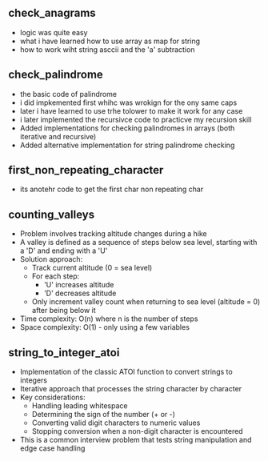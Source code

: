 ## check_anagrams
- logic was quite easy
- what i have learned how to use array as map for string
- how to work wiht string asccii and the 'a' subtraction

## check_palindrome
- the basic code of palindrome
- i did impkemented first whihc was wrokign for the ony same caps
- later i have learned to use trhe tolower to make it work for any case
- i later implemented the recursivce code to practicve my recursion skill
- Added implementations for checking palindromes in arrays (both iterative and recursive)
- Added alternative implementation for string palindrome checking

## first_non_repeating_character
- its anotehr code to get the first char non repeating char

## counting_valleys
- Problem involves tracking altitude changes during a hike
- A valley is defined as a sequence of steps below sea level, starting with a 'D' and ending with a 'U'
- Solution approach:
  - Track current altitude (0 = sea level)
  - For each step:
    - 'U' increases altitude
    - 'D' decreases altitude
  - Only increment valley count when returning to sea level (altitude = 0) after being below it
- Time complexity: O(n) where n is the number of steps
- Space complexity: O(1) - only using a few variables

## string_to_integer_atoi
- Implementation of the classic ATOI function to convert strings to integers
- Iterative approach that processes the string character by character
- Key considerations:
  - Handling leading whitespace
  - Determining the sign of the number (+ or -)
  - Converting valid digit characters to numeric values
  - Stopping conversion when a non-digit character is encountered
- This is a common interview problem that tests string manipulation and edge case handling